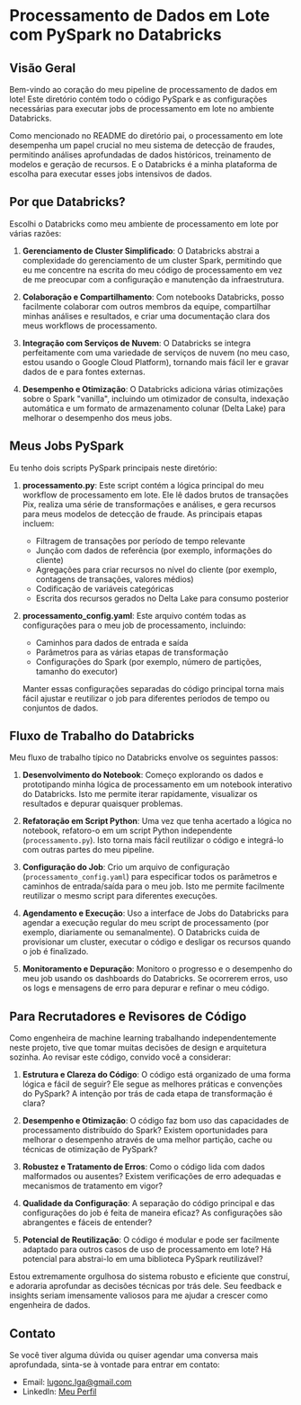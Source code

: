 # Processamento de Dados em Lote com PySpark no Databricks

## Visão Geral

Bem-vindo ao coração do meu pipeline de processamento de dados em lote! Este diretório contém todo o código PySpark e as configurações necessárias para executar jobs de processamento em lote no ambiente Databricks.

Como mencionado no README do diretório pai, o processamento em lote desempenha um papel crucial no meu sistema de detecção de fraudes, permitindo análises aprofundadas de dados históricos, treinamento de modelos e geração de recursos. E o Databricks é a minha plataforma de escolha para executar esses jobs intensivos de dados.

## Por que Databricks?

Escolhi o Databricks como meu ambiente de processamento em lote por várias razões:

1. **Gerenciamento de Cluster Simplificado**: O Databricks abstrai a complexidade do gerenciamento de um cluster Spark, permitindo que eu me concentre na escrita do meu código de processamento em vez de me preocupar com a configuração e manutenção da infraestrutura.

2. **Colaboração e Compartilhamento**: Com notebooks Databricks, posso facilmente colaborar com outros membros da equipe, compartilhar minhas análises e resultados, e criar uma documentação clara dos meus workflows de processamento.

3. **Integração com Serviços de Nuvem**: O Databricks se integra perfeitamente com uma variedade de serviços de nuvem (no meu caso, estou usando o Google Cloud Platform), tornando mais fácil ler e gravar dados de e para fontes externas.

4. **Desempenho e Otimização**: O Databricks adiciona várias otimizações sobre o Spark "vanilla", incluindo um otimizador de consulta, indexação automática e um formato de armazenamento colunar (Delta Lake) para melhorar o desempenho dos meus jobs.

## Meus Jobs PySpark

Eu tenho dois scripts PySpark principais neste diretório:

1. **processamento.py**: Este script contém a lógica principal do meu workflow de processamento em lote. Ele lê dados brutos de transações Pix, realiza uma série de transformações e análises, e gera recursos para meus modelos de detecção de fraude. As principais etapas incluem:

   - Filtragem de transações por período de tempo relevante
   - Junção com dados de referência (por exemplo, informações do cliente)
   - Agregações para criar recursos no nível do cliente (por exemplo, contagens de transações, valores médios)
   - Codificação de variáveis categóricas
   - Escrita dos recursos gerados no Delta Lake para consumo posterior

2. **processamento_config.yaml**: Este arquivo contém todas as configurações para o meu job de processamento, incluindo:

   - Caminhos para dados de entrada e saída
   - Parâmetros para as várias etapas de transformação
   - Configurações do Spark (por exemplo, número de partições, tamanho do executor)

   Manter essas configurações separadas do código principal torna mais fácil ajustar e reutilizar o job para diferentes períodos de tempo ou conjuntos de dados.

## Fluxo de Trabalho do Databricks

Meu fluxo de trabalho típico no Databricks envolve os seguintes passos:

1. **Desenvolvimento do Notebook**: Começo explorando os dados e prototipando minha lógica de processamento em um notebook interativo do Databricks. Isto me permite iterar rapidamente, visualizar os resultados e depurar quaisquer problemas.

2. **Refatoração em Script Python**: Uma vez que tenha acertado a lógica no notebook, refatoro-o em um script Python independente (`processamento.py`). Isto torna mais fácil reutilizar o código e integrá-lo com outras partes do meu pipeline.

3. **Configuração do Job**: Crio um arquivo de configuração (`processamento_config.yaml`) para especificar todos os parâmetros e caminhos de entrada/saída para o meu job. Isto me permite facilmente reutilizar o mesmo script para diferentes execuções.

4. **Agendamento e Execução**: Uso a interface de Jobs do Databricks para agendar a execução regular do meu script de processamento (por exemplo, diariamente ou semanalmente). O Databricks cuida de provisionar um cluster, executar o código e desligar os recursos quando o job é finalizado.

5. **Monitoramento e Depuração**: Monitoro o progresso e o desempenho do meu job usando os dashboards do Databricks. Se ocorrerem erros, uso os logs e mensagens de erro para depurar e refinar o meu código.

## Para Recrutadores e Revisores de Código

Como engenheira de machine learning trabalhando independentemente neste projeto, tive que tomar muitas decisões de design e arquitetura sozinha. Ao revisar este código, convido você a considerar:

1. **Estrutura e Clareza do Código**: O código está organizado de uma forma lógica e fácil de seguir? Ele segue as melhores práticas e convenções do PySpark? A intenção por trás de cada etapa de transformação é clara?

2. **Desempenho e Otimização**: O código faz bom uso das capacidades de processamento distribuído do Spark? Existem oportunidades para melhorar o desempenho através de uma melhor partição, cache ou técnicas de otimização de PySpark?

3. **Robustez e Tratamento de Erros**: Como o código lida com dados malformados ou ausentes? Existem verificações de erro adequadas e mecanismos de tratamento em vigor?

4. **Qualidade da Configuração**: A separação do código principal e das configurações do job é feita de maneira eficaz? As configurações são abrangentes e fáceis de entender?

5. **Potencial de Reutilização**: O código é modular e pode ser facilmente adaptado para outros casos de uso de processamento em lote? Há potencial para abstrai-lo em uma biblioteca PySpark reutilizável?

Estou extremamente orgulhosa do sistema robusto e eficiente que construí, e adoraria aprofundar as decisões técnicas por trás dele. Seu feedback e insights seriam imensamente valiosos para me ajudar a crescer como engenheira de dados.

## Contato

Se você tiver alguma dúvida ou quiser agendar uma conversa mais aprofundada, sinta-se à vontade para entrar em contato:

- Email: lugonc.lga@gmail.com
- LinkedIn: [Meu Perfil](https://www.linkedin.com/in/luanagoncalves05/)
